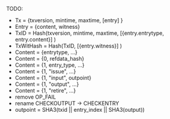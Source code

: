 
TODO:

- Tx = {txversion, mintime, maxtime, [entry] }
- Entry = {content, witness}
- TxID = Hash(txversion, mintime, maxtime, [{entry.entrytype, entry.content}] )
- TxWitHash = Hash(TxID, [{entry.witness}] )
- Content = {entrytype, ...}
- Content = {0, refdata_hash}
- Content = {1, entry_type, ...}
- Content = {1, "issue", ...}
- Content = {1, "input", outpoint}
- Content = {1, "output", ...}
- Content = {1, "retire", ...}
- remove OP_FAIL
- rename CHECKOUTPUT -> CHECKENTRY
- outpoint = SHA3(txid || entry_index || SHA3(output))

